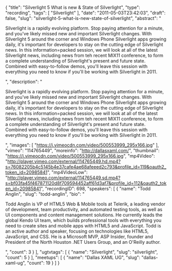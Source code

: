 {
  "title": "Silverlight 5 What is new & State of Silverlight",
  "type": "recording",
  "tags": [
    "Silverlight"
  ],
  "date": "2011-05-03T23:42:03",
  "draft": false,
  "slug": "silverlight-5-what-is-new-state-of-silverlight",
  "abstract": "<p>Silverlight is a rapidly evolving platform. Stop paying attention for a minute, and you've likely missed new and important Silverlight changes. With Silverlight 5 around the corner and Windows Phone Silverlight apps growing daily, it's important for developers to stay on the cutting edge of Silverlight news. In this information=packed session, we will look at all of the latest Silverlight news, including news from teh recent MIX11 conference, to form a complete understanding of Silverlight's present and future state. Combined with easy-to-follow demos, you'll leave this session with everything you need to know if you'll be working with Silverlight in 2011.</p>",
  "description": "<p>Silverlight is a rapidly evolving platform. Stop paying attention for a minute, and you've likely missed new and important Silverlight changes. With Silverlight 5 around the corner and Windows Phone Silverlight apps growing daily, it's important for developers to stay on the cutting edge of Silverlight news. In this information=packed session, we will look at all of the latest Silverlight news, including news from teh recent MIX11 conference, to form a complete understanding of Silverlight's present and future state. Combined with easy-to-follow demos, you'll leave this session with everything you need to know if you'll be working with Silverlight in 2011.</p>",
  "images": [
    "https://i.vimeocdn.com/video/500553999_295x166.jpg"
  ],
  "vimeo": "114765449",
  "moreinfo": "http://dallasxaml.com/",
  "thumbnail": "https://i.vimeocdn.com/video/500553999_295x166.jpg",
  "mp4Video": "http://player.vimeo.com/external/114765449.hd.mp4?s=76082205b4c5145b4e37cafe4ae68afeeed2c793&profile_id=119&oauth2_token_id=20985841",
  "mp4VideoLow": "http://player.vimeo.com/external/114765449.sd.mp4?s=bf03fa45f467871120d8f709594452aff61d3af7&profile_id=112&oauth2_token_id=20985841",
  "recordingID": 698,
  "speakers": [
    {
      "name": "Todd Anglin",
      "slug": "todd-anglin",
      "bio": "<p>Todd Anglin is VP of HTML5 Web & Mobile tools at Telerik, a leading vendor of development, team productivity, and automated testing tools, as well as UI components and content management solutions. He currently leads the global Kendo UI team, which builds professional tools with everything you need to create sites and mobile apps with HTML5 and JavaScript. Todd is an active author and speaker, focusing on technologies like HTML5, JavaScript, and CSS. He is a Microsoft MVP, ASP Insider, founder and President of the North Houston .NET Users Group, and an O'Reilly author.</p>",
      "count": 3
    }
  ],
  "ugtvtags": [
    {
      "name": "Silverlight",
      "slug": "silverlight",
      "count": 5
    }
  ],
  "meetups": [
    {
      "name": "Dallas XAML UG",
      "slug": "dallas-xaml-ug",
      "count": 19
    }
  ]
}